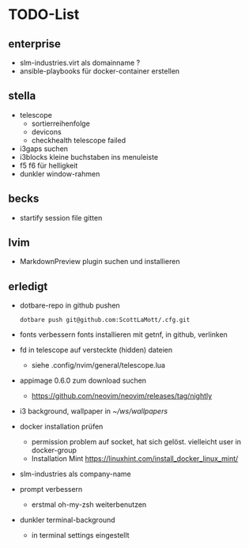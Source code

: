 TODO-List
=
enterprise
-

- slm-industries.virt als domainname ?
- ansible-playbooks für docker-container erstellen

stella
-
- telescope
  - sortierreihenfolge
  - devicons
  - checkhealth telescope failed
- i3gaps suchen
- i3blocks kleine buchstaben ins menuleiste
- f5 f6 für helligkeit
- dunkler window-rahmen

becks
-
- startify session file gitten

lvim
-
- MarkdownPreview plugin suchen und installieren

erledigt
-

- dotbare-repo in github pushen
  ```
  dotbare push git@github.com:ScottLaMott/.cfg.git
  ```

- fonts verbessern
    fonts installieren mit getnf, in github, verlinken
- fd in telescope auf versteckte (hidden) dateien
  - siehe .config/nvim/general/telescope.lua
- appimage 0.6.0 zum download suchen
  -  https://github.com/neovim/neovim/releases/tag/nightly
- i3 background, wallpaper in _~/ws/wallpapers_
- docker installation prüfen
  - permission problem auf socket, hat sich gelöst. vielleicht user in docker-group
  - Installation Mint https://linuxhint.com/install_docker_linux_mint/
- slm-industries als company-name
- prompt verbessern
  - erstmal oh-my-zsh weiterbenutzen
- dunkler terminal-background
  - in terminal settings eingestellt
